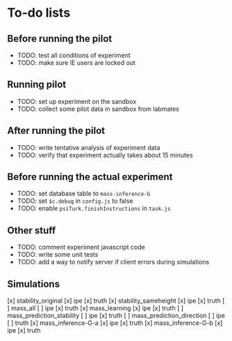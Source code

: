 # To-do lists

## Before running the pilot

* TODO: test all conditions of experiment
* TODO: make sure IE users are locked out

## Running pilot

* TODO: set up experiment on the sandbox
* TODO: collect some pilot data in sandbox from labmates

## After running the pilot

* TODO: write tentative analysis of experiment data
* TODO: verify that experiment actually takes about 15 minutes

## Before running the actual experiment

* TODO: set database table to `mass-inference-G`
* TODO: set `$c.debug` in `config.js` to false
* TODO: enable `psiTurk.finishInstructions` in `task.js`

## Other stuff

* TODO: comment experiment javascript code
* TODO: write some unit tests
* TODO: add a way to notify server if client errors during simulations

## Simulations

[x] stability_original
	[x] ipe
	[x] truth
[x] stability_sameheight
	[x] ipe
	[x] truth
[ ] mass_all
	[ ] ipe
	[x] truth
[x] mass_learning
	[x] ipe
	[x] truth
[ ] mass_prediction_stability
	[ ] ipe
	[x] truth
[ ] mass_prediction_direction
	[ ] ipe
	[ ] truth
[x] mass_inference-G-a
	[x] ipe
	[x] truth
[x] mass_inference-G-b
	[x] ipe
	[x] truth
